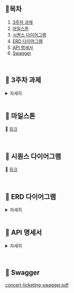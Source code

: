 ## 📑목차
1. [3주차 과제](#-3주차-과제)
2. [마일스톤](#-마일스톤)
3. [시퀀스 다이어그램](#-시퀀스-다이어그램)
4. [ERD 다이어그램](#-erd-다이어그램)
5. [API 명세서](#-api-명세서)
6. [Swagger](#-swagger)

<br />

## 📌 3주차 과제
<details>
<summary>
  자세히
</summary>  

### Description

- **`콘서트 예약 서비스`**를 구현해 봅니다.
- 대기열 시스템을 구축하고, 예약 서비스는 작업가능한 유저만 수행할 수 있도록 해야합니다.
- 사용자는 좌석예약 시에 미리 충전한 잔액을 이용합니다.
- 좌석 예약 요청시에, 결제가 이루어지지 않더라도 일정 시간동안 다른 유저가 해당 좌석에 접근할 수 없도록 합니다.

### Requirements

- 아래 5가지 API 를 구현합니다.
    - 유저 토큰 발급 API
    - 예약 가능 날짜 / 좌석 API
    - 좌석 예약 요청 API
    - 잔액 충전 / 조회 API
    - 결제 API
- 각 기능 및 제약사항에 대해 단위 테스트를 반드시 하나 이상 작성하도록 합니다.
- 다수의 인스턴스로 어플리케이션이 동작하더라도 기능에 문제가 없도록 작성하도록 합니다.
- 동시성 이슈를 고려하여 구현합니다.
- 대기열 개념을 고려해 구현합니다.

### API Specs

1️⃣ **`주요` 유저 대기열 토큰 기능**

- 서비스를 이용할 토큰을 발급받는 API를 작성합니다.
- 토큰은 유저의 UUID 와 해당 유저의 대기열을 관리할 수 있는 정보 ( 대기 순서 or 잔여 시간 등 ) 를 포함합니다.
- 이후 모든 API 는 위 토큰을 이용해 대기열 검증을 통과해야 이용 가능합니다.

> 기본적으로 폴링으로 본인의 대기열을 확인한다고 가정하며, 다른 방안 또한 고려해보고 구현해 볼 수 있습니다.
> 

**2️⃣ `기본` 예약 가능 날짜 / 좌석 API**

- 예약가능한 날짜와 해당 날짜의 좌석을 조회하는 API 를 각각 작성합니다.
- 예약 가능한 날짜 목록을 조회할 수 있습니다.
- 날짜 정보를 입력받아 예약가능한 좌석정보를 조회할 수 있습니다.

> 좌석 정보는 1 ~ 50 까지의 좌석번호로 관리됩니다.
> 

3️⃣ **`주요` 좌석 예약 요청 API**

- 날짜와 좌석 정보를 입력받아 좌석을 예약 처리하는 API 를 작성합니다.
- 좌석 예약과 동시에 해당 좌석은 그 유저에게 약 5분간 임시 배정됩니다. ( 시간은 정책에 따라 자율적으로 정의합니다. )
- 만약 배정 시간 내에 결제가 완료되지 않는다면 좌석에 대한 임시 배정은 해제되어야 하며 다른 사용자는 예약할 수 없어야 한다.

4️⃣ **`기본`**  **잔액 충전 / 조회 API**

- 결제에 사용될 금액을 API 를 통해 충전하는 API 를 작성합니다.
- 사용자 식별자 및 충전할 금액을 받아 잔액을 충전합니다.
- 사용자 식별자를 통해 해당 사용자의 잔액을 조회합니다.

5️⃣ **`주요` 결제 API**

- 결제 처리하고 결제 내역을 생성하는 API 를 작성합니다.
- 결제가 완료되면 해당 좌석의 소유권을 유저에게 배정하고 대기열 토큰을 만료시킵니다.

<aside>
💡 **KEY POINT**

</aside>

- 유저간 대기열을 요청 순서대로 정확하게 제공할 방법을 고민해 봅니다.
- 동시에 여러 사용자가 예약 요청을 했을 때, 좌석이 중복으로 배정 가능하지 않도록 합니다.
</details>
<br />

## 📌 마일스톤
🔗 [링크](https://github.com/users/kiya-moon/projects/2/views/1?sortedBy%5Bdirection%5D=asc&sortedBy%5BcolumnId%5D=118995284) 

<br />

## 📌 시퀀스 다이어그램
🔗 [링크](https://www.notion.so/6b6edff7e7504a32961f74d7c83465c3?pvs=4)

<br />

## 📌 ERD 다이어그램
<details>
  <summary>
    자세히
  </summary>
  <br />

![image](https://github.com/kiya-moon/hanghaePlus_2024/assets/101784768/29796fba-bec1-4689-a3ec-ceb8fb03e85c)

### CUSTOMER DOMAIN
#### 1. CUSTOMER
- 속성
  - id(PK) : 고객 아이디
  - user_name : 고객 이름
  - balance : 고객 잔액
- 고객 정보를 담는 테이블
<br />

### TOKEN DOMAIN
#### 1. TOKEN
- 속성
  - id(PK) : 토큰 아이디
  - user_id(FK) : 고객 아이디
  - token : 유저 토큰
  - status : 토큰 상태
  - created_at : 토큰 발급 시간
  - expires_at : 토큰 만료 시간
- 대기열을 관리하는 토큰 테이블
- 토큰은 RandomUUID + / + ConcertId로 구성하여 콘서트별로 구분이 가능하도록 할 예정
- 대기, 활성화, 만료로 상태가 구분된다
- 토큰 만료 시간은 토큰 발급 시간으로부터 5분 뒤가 설정된다   
<br />

### CONCERT DOMAIN
#### 1. CONCERT
- 속성
  - id(PK) : 콘서트 아이디
  - name : 콘서트 이름
- 콘서트 기본 테이블
<br />

#### 2. CONCERT_OPTION
- 속성
  - id(PK) : 콘서트 옵션 아이디
  - concert_id(FK) : 콘서트 아이디
  - concert_date : 콘서트 날짜
  - price : 콘서트 가격
- 콘서트 시간별 옵션 테이블
- 동일 콘서트가 시간대별로 들어올 수 있기 때문에 1:N 관계
- (가격 seat 테이블로 옮길 예정. 현재는 좌석에 차등이 없으나 보통 콘서트는 좌석별로 가격이 다르기 때무네...)
<br />

#### 3. SEAT
- 속성
  - id(PK) : 좌석 아이디
  - concert_option_id(FK) : 콘서트 옵션 아이디
  - seat_number : 좌석 번호
  - status: 좌석 상태
- 좌석 테이블
- 콘서트 옵션 별로 50개의 좌석 정보가 들어가는 테이블(1:N 관계)
<br />

### RESEVATION DOMAIN
#### 1. RESERVATION
- 속성
  - id(PK) : 예약 아이디
  - user_id(FK) : 고객 아이디
  - seat_id(FK) : 좌석 아이디
  - status : 예약 상태
  - created_at : 예약 생성 시간
  - updated_at : 예약 업데이트 시간
- 예약 관리 테이블
- 고객이 좌석을 선택하고 예약 버튼 클릭 시 해당 테이블에 들어온다
- 예약 전, 예약 만료, 결제 완료로 상태가 구분된다
<br />

#### 2. PAYMENT
- 속성
  - id(PK) : 결제 아이디
  - reservation_id(FK) : 예약 아이디
  - amount : 결제된 금액
  - payment_date : 결제일
- 결제 테이블
- 예약 테이블의 예약을 결제 완료 시 해당 테이블에 들어온다.
<br />

</details>
<br />

## 📌 API 명세서
<details>
  <summary>
    자세히
  </summary>
  <br />

#### 1. 유저 토큰 발급 API

- **Endpoint**
  - **URL**: `/api/token`
  - **Method**: `POST`
  - **설명**: 대기열을 위한 유저 토큰 발급 요청

- **Request**
  - **Body**: 

    | 항목   | Type | 설명    | 비고 |
    | ------ | ---- | ------- | ---- |
    | userId | Long | 유저 ID |      |

- **Response**
  - **HTTP Status Codes**: 
    - `200 OK`: 성공
    - `400 Bad Request`: 잘못된 요청
    - `500 Internal Server Error`: 서버 오류

  - **Body**:

    | 항목    | Type   | 설명                                  | 비고 |
    | ------- | ------ | ------------------------------------- | ---- |
    | result  | String | 결과 코드 (200 : 성공 / 그 외 : 실패) |      |
    | message | String | 결과 메시지                           |      |
    | data    | Object | 토큰 데이터                           |      |

  - **data 정보 파라미터**

    | 항목          | Type    | 설명           | 비고 |
    | ------------- | ------- | -------------- | ---- |
    | token         | String  | 대기열 토큰    |      |
    | queuePosition | Integer | 대기열 위치    |      |
    | expiresAt     | String  | 토큰 만료 시간 |      |

  - **응답 예시**

    ```json
    {
        "result": "200",
        "message": "Success",
        "data": {
            "token": "randomUUID/concertId",
            "queuePosition": 1,
            "expiresAt": "2024-07-04T12:00:00"
        }
    }
    ```

- **Error**
  - **400 Bad Request**: 필수 파라미터 누락 또는 잘못된 데이터 형식
    - **응답 예시**

      ```json
      {
          "result": "400",
          "message": "Missing or invalid userId"
      }
      ```
  - **500 Internal Server Error**: 토큰 발급 중 서버 오류
    - **응답 예시**

      ```json
      {
          "result": "500",
          "message": "Internal server error"
      }
      ```

- **Authorization**: 없음

#### 2. 예약 가능 날짜 / 좌석 API

- **예약 가능 날짜 조회**

  - **Endpoint**
    - **URL**: `/api/{concertId}/available-dates`
    - **Method**: `GET`
    - **설명**: 예약 가능한 날짜를 조회합니다.

  - **Request**
    - **Query Parameters**: 

      | 항목      | Type   | 설명      | 비고 |
      | --------- | ------ | --------- | ---- |
      | token     | String | 유저 토큰 |      |
      | concertId | Long   | 콘서트Id  |      |
    
  - **Response**
    - **HTTP Status Codes**: 
      - `200 OK`: 성공
      - `401 Unauthorized`: 인증 실패
      - `500 Internal Server Error`: 서버 오류

    - **Body**:

      | 항목           | Type           | 설명                         | 비고 |
      | -------------- | -------------- | ---------------------------- | ---- |
      | concertOptionDtos | List\<Object\> | 예약 가능 콘서트 옵션 리스트 |      |

    - **concertOptionDtos 정보 파라미터**

      | 항목            | Type   | 설명           | 비고 |
      | --------------- | ------ | -------------- | ---- |
      | concertOptionId | Long   | 콘서트 옵션 ID |      |
      | concertDate     | String | 콘서트 날짜    |      |

    - **응답 예시**

      ```json
      {
          "concertOptionDtos": [
              {
                  "concertOptionId": 1,
                  "concertDate": "2024-07-04"
              },
              {
                  "concertOptionId": 2,
                  "concertDate": "2024-07-05"
              }
          ]
      }
      ```

  - **Error**
    - **401 Unauthorized**: 유효하지 않은 토큰
      - **응답 예시**

        ```json
        {
            "result": "401",
            "message": "Invalid or expired token"
        }
        ```
    - **500 Internal Server Error**: 서버 오류
      - **응답 예시**

        ```json
        {
            "result": "500",
            "message": "Internal server error"
        }
        ```

  - **Authorization**: 유저 토큰 필요
    - **Authorization Header**:

      ```
      Authorization: Bearer randomUUID
      ```

- **예약 가능 좌석 조회**

  - **Endpoint**
    - **URL**: `/api/{concertOptionId}/available-seatDtos`
    - **Method**: `GET`
    - **설명**: 특정 날짜에 예약 가능한 좌석을 조회합니다.

  - **Request**
    - **Query Parameters**: 

      | 항목            | Type   | 설명           | 비고 |
      | --------------- | ------ | -------------- | ---- |
      | token           | String | 유저 토큰      |      |
      | concertOptionId | Long   | 콘서트 옵션 ID |      |

  - **Response**
    - **HTTP Status Codes**: 
      - `200 OK`: 성공
      - `401 Unauthorized`: 인증 실패
      - `500 Internal Server Error`: 서버 오류

    - **Body**:

      | 항목  | Type           | 설명                  | 비고 |
      | ----- | -------------- | --------------------- | ---- |
      | seatDtos | List\<Object\> | 예약 가능 좌석 리스트 |      |

    - **seatDtos 정보 파라미터**

      | 항목       | Type   | 설명      | 비고 |
      | ---------- | ------ | --------- | ---- |
      | seatId     | Long   | 좌석 ID   |      |
      | seatNumber | String | 좌석 번호 |      |
      | status     | String | 좌석 상태 |      |

    - **응답 예시**

      ```json
      {
          "seatDtos": [
              {
                  "seatId": 1,
                  "seatNumber": "A1",
                  "status": "열림"
              },
              {
                  "seatId": 2,
                  "seatNumber": "A2",
                  "status": "열림"
              }
          ]
      }
      ```

  - **Error**
    - **401 Unauthorized**: 유효하지 않은 토큰
      - **응답 예시**

        ```json
        {
            "result": "401",
            "message": "Invalid or expired token"
        }
        ```
    - **500 Internal Server Error**: 서버 오류
      - **응답 예시**

        ```json
        {
            "result": "500",
            "message": "Internal server error"
        }
        ```

  - **Authorization**: 유저 토큰 필요
    - **Authorization Header**:

      ```
      Authorization: Bearer randomUUID
      ```

#### 3. 좌석 예약 요청 API

- **Endpoint**
  - **URL**: `/api/reserve`
  - **Method**: `POST`
  - **설명**: 좌석 예약 요청

- **Request**
  - **Body**:

    | 항목            | Type   | 설명           | 비고 |
    | --------------- | ------ | -------------- | ---- |
    | token           | String | 유저 토큰      |      |
    | concertOptionId | Long   | 콘서트 옵션 ID |      |
    | seatId          | Long   | 좌석 ID        |      |
    | userId          | Long   | 유저 ID        |      |

- **Response**
  - **HTTP Status Codes**: 
    - `200 OK`: 성공
    - `401 Unauthorized`: 인증 실패
    - `400 Bad Request`: 잘못된 요청
    - `500 Internal Server Error`: 서버 오류

  - **Body**:

    | 항목    | Type   | 설명                                  | 비고 |
    | ------- | ------ | ------------------------------------- | ---- |
    | result  | String | 결과 코드 (200 : 성공 / 그 외 : 실패) |      |
    | message | String | 결과 메시지                           |      |
    | data    | Object | 예약 결과 데이터                      |      |

  - **data 정보 파라미터**

    | 항목          | Type | 설명    | 비고 |
    | ------------- | ---- | ------- | ---- |
    | reservationId | Long | 예약 ID |      |

  - **응답 예시**

    ```json
    {
        "result": "200",
        "message": "Success",
        "data": {
            "reservationId": 123
        }
    }
    ```

- **Error**
  - **401 Unauthorized**: 유효하지 않은 토큰
    - **응답 예시**

      ```json
      {
          "result": "401",
          "message": "Invalid or expired token"
      }
      ```
    
  - **400 Bad Request**: 필수 파라미터 누락 또는 잘못된 데이터 형식
    - **응답 예시**
  
      ```json
      {
          "result": "400",
          "message": "Missing or invalid parameters"
      }
      ```
    
  - **500 Internal Server Error**: 서버 오류
    
    - **응답 예시**
  
  ```json
  	{
        "result": "500",
        "message": "Internal server error"
    }
  ```
  
  - **Authorization**: 유저 토큰 필요
    - **Authorization Header**:
  
      ```
      Authorization: Bearer randomUUID
      ```
  
  #### 4. 잔액 충전 / 조회 API
  
  - **잔액 충전**
  
    - **Endpoint**
      - **URL**: `/api/balance/charge`
      - **Method**: `PATCH`
      - **설명**: 유저의 잔액을 충전합니다.
  
    - **Request**
      - **Body**:
  
        | 항목   | Type   | 설명      | 비고 |
        | ------ | ------ | --------- | ---- |
        | userId | Long   | 유저 ID   |      |
        | amount | Double | 충전 금액 |      |
  
    - **Response**
      - **HTTP Status Codes**: 
        - `200 OK`: 성공
        - `400 Bad Request`: 잘못된 요청
        - `500 Internal Server Error`: 서버 오류
  
      - **Body**:
  
        | 항목    | Type   | 설명      | 비고 |
        | ------- | ------ | --------- | ---- |
        | balance | Double | 현재 잔액 |      |
  
      - **응답 예시**
  
        ```json
        {
            "balance": 5000.00
        }
        ```
  
    - **Error**
      - **400 Bad Request**: 필수 파라미터 누락 또는 잘못된 데이터 형식
        - **응답 예시**
  
          ```json
          {
              "result": "400",
              "message": "Missing or invalid parameters"
          }
          ```
      - **500 Internal Server Error**: 서버 오류
        - **응답 예시**
  
          ```json
          {
              "result": "500",
              "message": "Internal server error"
          }
          ```
  
    - **Authorization**: 없음
  
  - **잔액 조회**
  
    - **Endpoint**
      - **URL**: `/api/balance`
      - **Method**: `GET`
      - **설명**: 유저의 현재 잔액을 조회합니다.
  
    - **Request**
      - **Query Parameters**:
  
        | 항목   | Type | 설명    | 비고 |
        | ------ | ---- | ------- | ---- |
        | userId | Long | 유저 ID |      |
  
    - **Response**
      - **HTTP Status Codes**: 
        - `200 OK`: 성공
        - `400 Bad Request`: 잘못된 요청
        - `500 Internal Server Error`: 서버 오류
  
      - **Body**:
  
        | 항목    | Type   | 설명      | 비고 |
        | ------- | ------ | --------- | ---- |
        | balance | Double | 현재 잔액 |      |
  
      - **응답 예시**
  
        ```json
        {
            "balance": 5000.00
        }
        ```
  
    - **Error**
      - **400 Bad Request**: 필수 파라미터 누락 또는 잘못된 데이터 형식
        - **응답 예시**
  
          ```json
          {
              "result": "400",
              "message": "Missing or invalid parameters"
          }
          ```
      - **500 Internal Server Error**: 서버 오류
        - **응답 예시**
  
          ```json
          {
              "result": "500",
              "message": "Internal server error"
          }
          ```
  
    - **Authorization**: 없음
  
  #### 5. 결제 API
  
  - **Endpoint**
    - **URL**: `/api/pay`
    - **Method**: `POST`
    - **설명**: 결제 요청
  
  - **Request**
    - **Body**:
  
      | 항목          | Type   | 설명      | 비고 |
      | ------------- | ------ | --------- | ---- |
      | token         | String | 유저 토큰 |      |
      | reservationId | Long   | 예약 ID   |      |
      | amount        | Double | 결제 금액 |      |
  
  - **Response**
    - **HTTP Status Codes**: 
      - `200 OK`: 성공
      - `401 Unauthorized`: 인증 실패
      - `400 Bad Request`: 잘못된 요청
      - `500 Internal Server Error`: 서버 오류
  
    - **Body**:
  
      | 항목    | Type   | 설명                                  | 비고 |
      | ------- | ------ | ------------------------------------- | ---- |
      | result  | String | 결과 코드 (200 : 성공 / 그 외 : 실패) |      |
      | message | String | 결과 메시지                           |      |
      | data    | Object | 결제 결과 데이터                      |      |
  
    - **data 정보 파라미터**
  
      | 항목      | Type | 설명    | 비고 |
      | --------- | ---- | ------- | ---- |
      | paymentId | Long | 결제 ID |      |
  
    - **응답 예시**
  
      ```json
      {
          "result": "200",
          "message": "Success",
          "data": {
              "paymentId": 456
          }
      }
      ```
  
  - **Error**
    - **401 Unauthorized**: 유효하지 않은 토큰
      - **응답 예시**
  
        ```json
        {
            "result": "401",
            "message": "Invalid or expired token"
        }
        ```
    - **400 Bad Request**: 필수 파라미터 누락 또는 잘못된 데이터 형식
      - **응답 예시**
  
        ```json
        {
            "result": "400",
            "message": "Missing or invalid parameters"
        }
        ```
    - **500 Internal Server Error**: 서버 오류
      - **응답 예시**
  
        ```json
        {
            "result": "500",
            "message": "Internal server error"
        }
        ```
  
  - **Authorization**: 유저 토큰 필요
    - **Authorization Header**:
  
      ```
      Authorization: Bearer randomUUID
      ```
</details>
<br />
<br />   

## 📌 Swagger

[concert-ticketing-swagger.pdf](https://github.com/user-attachments/files/16186285/concert-ticketing-swagger.pdf)

<br />
